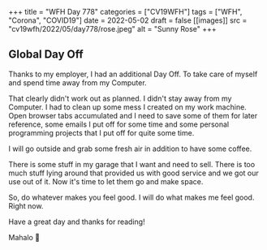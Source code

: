 +++
title = "WFH Day 778"
categories = ["CV19WFH"]
tags = ["WFH", "Corona", "COVID19"]
date = 2022-05-02
draft = false
[[images]]
  src = "cv19wfh/2022/05/day778/rose.jpeg"
  alt = "Sunny Rose"
+++

## Global Day Off

Thanks to my employer, I had an additional Day Off. To take care of myself and spend time away from my Computer.

That clearly didn't work out as planned. I didn't stay away from my Computer. I had to clean up some mess I created on my work machine. Open browser tabs accumulated and I need to save some of them for later reference, some emails I put off for some time and some personal programming projects that I put off for quite some time.

I will go outside and grab some fresh air in addition to have some coffee.

There is some stuff in my garage that I want and need to sell. There is too much stuff lying around that provided us with good service and we got our use out of it. Now it's time to let them go and make space.

So, do whatever makes you feel good. I will do what makes me feel good. Right now.

Have a great day and thanks for reading!

Mahalo 🌸
